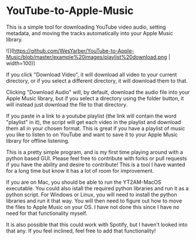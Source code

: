 # YouTube-to-Apple-Music
This is a simple tool for downloading YouTube video audio, setting metadata, and moving the tracks automatically into your Apple Music library.

![](https://github.com/WesYarber/YouTube-to-Apple-Music/blob/master/example%20images/playlist%20download.png | width=100))

If you click "Download Video", it will download all video to your current directory, or if you select a different directory, it will download them to that.

Clicking "Download Audio" will, by default, download the audio file into your Apple Music library, but if you select a directory using the folder button,
it will instead just download the file to that directory.

If you paste in a link to a youtube playlist (the link will contain the word "playlist" in it), the script will get each video in the playlist and download them
all in your chosen format. This is great if you have a playlist of music you like to listen to on YouTube and want to save it to your Apple Music library for
offline listening.

This is a pretty simple program, and is my first time playing around with a python based GUI. Please feel free to contribute with forks or pull requests if you
have the ability and desire to contribute! This is a tool I have wanted for a long time but know it has a lot of room for improvement.

If you are on Mac, you should be able to run the YT2AM-MacOS executable. You could also istall the required python libraries and run it as a python script.
For Windows or Linux, you will need to install the python libraries and run it that way. You will then need to figure out how to move the files to Apple Music
on your OS. I have not done this since I have no need for that functionality myself. 

It is also possible that this could work with Spotify, but I haven't looked into that any. If you feel inclined, feel free to add that functionality!
